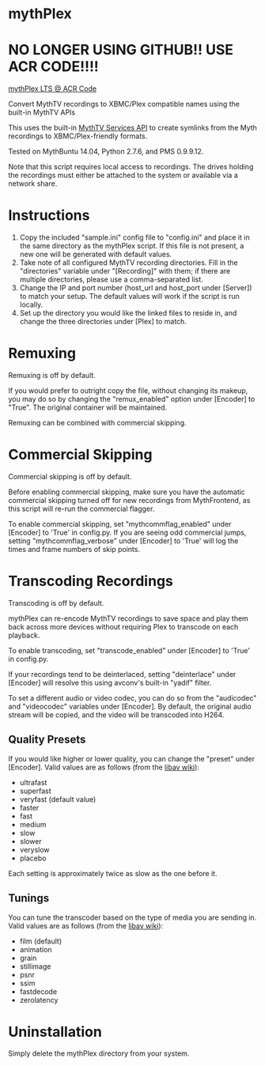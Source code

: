 mythPlex
========

NO LONGER USING GITHUB!! USE ACR CODE!!!!
======
[mythPlex LTS @ ACR Code](https://code.acr.moe/kazari/mythPlex)

Convert MythTV recordings to XBMC/Plex compatible names using the built-in MythTV APIs

This uses the built-in [MythTV Services API](http://www.mythtv.org/wiki/Services_API) to create symlinks from the Myth recordings to XBMC/Plex-friendly formats.

Tested on MythBuntu 14.04, Python 2.7.6, and PMS 0.9.9.12.

Note that this script requires local access to recordings.  The drives holding the recordings must either be attached to the system or available via a network share.

Instructions
============

1. Copy the included "sample.ini" config file to "config.ini" and place it in the same directory as the mythPlex script. If this file is not present, a new one will be generated with default values.
2. Take note of all configured MythTV recording directories.  Fill in the "directories" variable under "\[Recording\]" with them; if there are multiple directories, please use a comma-separated list.
3. Change the IP and port number (host\_url and host\_port under \[Server\]) to match your setup.  The default values will work if the script is run locally.
4. Set up the directory you would like the linked files to reside in, and change the three directories under \[Plex\] to match.

Remuxing
========

Remuxing is off by default.

If you would prefer to outright copy the file, without changing its makeup, you may do so by changing the "remux\_enabled" option under \[Encoder\] to "True".  The original container will be maintained.

Remuxing can be combined with commercial skipping.

Commercial Skipping
===================

Commercial skipping is off by default.

Before enabling commercial skipping, make sure you have the automatic commercial skipping turned off for new recordings from MythFrontend, as this script will re-run the commercial flagger.

To enable commercial skipping, set "mythcommflag\_enabled" under \[Encoder\] to 'True' in config.py.  If you are seeing odd commercial jumps, setting "mythcommflag\_verbose" under \[Encoder\] to 'True' will log the times and frame numbers of skip points.

Transcoding Recordings
======================

Transcoding is off by default.

mythPlex can re-encode MythTV recordings to save space and play them back across more devices without requiring Plex to transcode on each playback.

To enable transcoding, set "transcode\_enabled" under \[Encoder\] to 'True' in config.py.

If your recordings tend to be deinterlaced, setting "deinterlace" under \[Encoder\] will resolve this using avconv's built-in "yadif" filter.

To set a different audio or video codec, you can do so from the "audicodec" and "videocodec" variables under \[Encoder\].  By default, the original audio stream will be copied, and the video will be transcoded into H264.

Quality Presets
---------------

If you would like higher or lower quality, you can change the "preset" under \[Encoder\].  Valid values are as follows (from the [libav wiki](https://wiki.libav.org/Encoding/h264#Preset_and_Tune)):

* ultrafast
* superfast
* veryfast (default value)
* faster
* fast
* medium
* slow
* slower
* veryslow
* placebo

Each setting is approximately twice as slow as the one before it.

Tunings
-------

You can tune the transcoder based on the type of media you are sending in.  Valid values are as follows (from the [libav wiki](https://wiki.libav.org/Encoding/h264#Preset_and_Tune)):

* film (default)
* animation
* grain
* stillimage
* psnr
* ssim
* fastdecode
* zerolatency

Uninstallation
==============

Simply delete the mythPlex directory from your system.
